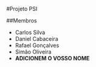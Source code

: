 #Projeto PSI

##Membros
* Carlos Silva
* Daniel Cabaceira
* Rafael Gonçalves
* Simão Oliveira
* **ADICIONEM O VOSSO NOME**